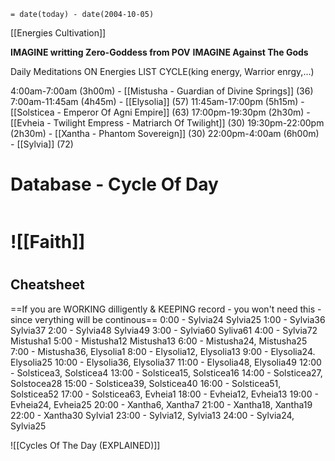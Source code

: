 `= date(today) - date(2004-10-05)`

[[Energies Cultivation]]

**IMAGINE writting Zero-Goddess from POV**
**IMAGINE Against The Gods**


Daily Meditations ON Energies LIST CYCLE(king energy, Warrior enrgy,...)

4:00am-7:00am (3h00m) - [[Mistusha - Guardian of Divine Springs]] (36)
7:00am-11:45am (4h45m) - [[Elysolia]] (57)
11:45am-17:00pm (5h15m) - [[Solsticea - Emperor Of Agni Empire]] (63)
17:00pm-19:30pm (2h30m) - [[Evheia - Twilight Empress - Matriarch Of Twilight]] (30)
19:30pm-22:00pm (2h30m) - [[Xantha - Phantom Sovereign]] (30)
22:00pm-4:00am (6h00m) - [[Sylvia]] (72)

# Database - Cycle Of Day

```folderv
```

# ![[Faith]]
# 
## Cheatsheet
==If you are WORKING dilligently & KEEPING record - you won't need this - since verything will be continous==
0:00 - Sylvia24 Sylvia25
1:00 - Sylvia36 Sylvia37
2:00 - Sylvia48 Sylvia49
3:00 - Sylvia60 Syliva61
4:00 - Sylvia72 Mistusha1
5:00 - Mistusha12 Mistusha13
6:00 - Mistusha24, Mistusha25
7:00 - Mistusha36, Elysolia1
8:00 - Elysolia12, Elysolia13
9:00 - Elysolia24. Elysolia25
10:00 - Elysolia36, Elysolia37
11:00 - Elysolia48, Elysolia49
12:00 - Solsticea3, Solsticea4
13:00 - Solsticea15, Solsticea16
14:00 - Solsticea27, Solstocea28
15:00 - Solsticea39, Solsticea40
16:00 - Solsticea51, Solsticea52
17:00 - Solsticea63, Evheia1
18:00 - Evheia12, Evheia13
19:00 - Evheia24, Evheia25
20:00 - Xantha6, Xantha7
21:00 - Xantha18, Xantha19
22:00 - Xantha30 Sylvia1
23:00 - Sylvia12, Sylvia13
24:00 - Sylvia24, Sylvia25

![[Cycles Of The Day (EXPLAINED)]]